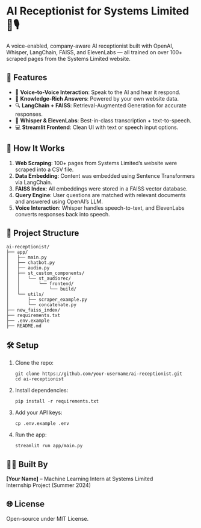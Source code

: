 # AI Receptionist for Systems Limited 🧠🎙️

A voice-enabled, company-aware AI receptionist built with OpenAI, Whisper, LangChain, FAISS, and ElevenLabs — all trained on over 100+ scraped pages from the Systems Limited website.

## 🚀 Features

- 🎤 **Voice-to-Voice Interaction**: Speak to the AI and hear it respond.
- 🧠 **Knowledge-Rich Answers**: Powered by your own website data.
- 🔍 **LangChain + FAISS**: Retrieval-Augmented Generation for accurate responses.
- 🧾 **Whisper & ElevenLabs**: Best-in-class transcription + text-to-speech.
- 💻 **Streamlit Frontend**: Clean UI with text or speech input options.

## 🧩 How It Works

1. **Web Scraping**: 100+ pages from Systems Limited’s website were scraped into a CSV file.
2. **Data Embedding**: Content was embedded using Sentence Transformers via LangChain.
3. **FAISS Index**: All embeddings were stored in a FAISS vector database.
4. **Query Engine**: User questions are matched with relevant documents and answered using OpenAI’s LLM.
5. **Voice Interaction**: Whisper handles speech-to-text, and ElevenLabs converts responses back into speech.

## 📁 Project Structure

```
ai-receptionist/
├── app/
│   ├── main.py
│   ├── chatbot.py
│   ├── audio.py
│   ├── st_custom_components/
│   │   └── st_audiorec/
│   │       └── frontend/
│   │           └── build/
│   └── utils/
│       ├── scraper_example.py
│       └── concatenate.py
├── new_faiss_index/
├── requirements.txt
├── .env.example
├── README.md
```

## 🛠️ Setup

1. Clone the repo:
   ```
   git clone https://github.com/your-username/ai-receptionist.git
   cd ai-receptionist
   ```

2. Install dependencies:
   ```
   pip install -r requirements.txt
   ```

3. Add your API keys:
   ```
   cp .env.example .env
   ```

4. Run the app:
   ```
   streamlit run app/main.py
   ```

## 👨‍💻 Built By

**[Your Name]** – Machine Learning Intern at Systems Limited  
Internship Project (Summer 2024)

## 🌐 License

Open-source under MIT License.
